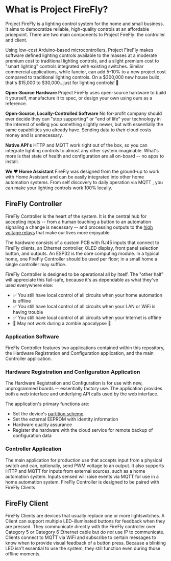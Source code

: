 # What is Project FireFly?

Project FireFly is a lighting control system for the home and small business.  It aims to democratize reliable, high-quality controls at an affordable pricepoint.  There are two main components to Project FireFly: the controller and client.

Using low-cost Arduino-based microcontrollers, Project FireFly makes software defined lighting controls available to the masses at a moderate premium cost to traditional lighting controls, and a slight premium cost to "smart lighting" controls integrated with existing switches.  Similar commercial applications, while fancier, can add 5-10% to a new project cost compared to traditional lighting controls.  On a $300,000 new house build, that's $15,000 to $30,000...just for lighting controls! 🤯

**Open-Source Hardware**
Project FireFly uses open-source hardware to build it yourself, manufacture it to spec, or design your own using ours as a reference.

**Open-Source, Locally-Controlled Software**
No for-profit company should ever decide they can "stop supporting" or "end of life" your technology in the interest of selling you something slightly newer, but with essentially the same capabilities you already have.  Sending data to _their_ cloud costs money and is unnecessary.

**Native API's**
HTTP and MQTT work right out of the box, so you can integrate lighting controls to almost any other system imaginable.  What's more is that state of health and configuration are all on-board -- no apps to install.

**We ❤️ Home Assistant**
FireFly was designed from the ground-up to work with Home Assistant and can be easily integrated into other home automation systems.  From self discovery <Badge type="warning" text="TODO" /> to daily operation via MQTT <Badge type="warning" text="TODO" />, you can make your lighting controls work 100% locally.

## FireFly Controller
FireFly Controller is the heart of the system.  It is the central hub for accepting inputs -- from a human touching a button to an automation signaling a change is necessary -- and processing outputs to the [high voltage relays](/hardware/relays) that make our lives more enjoyable.

The hardware consists of a custom PCB with RJ45 inputs that connect to FireFly clients, an Ethernet controller, OLED display, front panel selection button, and outputs.  An ESP32 is the core computing module.  In a typical home, one FireFly Controller should be used per floor; in a small home a single controller may suffice.

FireFly Controller is designed to be operational all by itself.  The "other half" will appreciate this fail-safe, because it's as dependable as what they've used everywhere else:
- ✅ You still have local control of all circuits when your home automation is offline
- ✅ You still have local control of all circuits when your LAN or WiFi is having trouble
- ✅ You still have local control of all circuits when your Internet is offline
- 🚫 May not work during a zombie apocalypse 🧟

### Application Software
FireFly Controller features two applications contained within this repository, the Hardware Registration and Configuration application, and the main Controller application.

### Hardware Registration and Configuration Application
The Hardware Registration and Configuration is for use with new, unprogrammed boards -- essentially factory use.  The application provides both a web interface and underlying API calls used by the web interface.

The application's primary functions are:
- Set the device's [partition scheme](ide_configuration#partitions)
- Set the external EEPROM with identity information
- Hardware quality assurance
- Register the hardware with the cloud service for remote backup of configuration data <Badge type="warning" text="TODO" />

### Controller Application
The main application for production use that accepts input from a physical switch and can, optionally, send PWM voltage to an output.  It also supports HTTP <Badge type="warning" text="TODO" /> and MQTT <Badge type="warning" text="TODO" /> for inputs from external sources, such as a home automation system.  Inputs sensed will raise events via MQTT for use in a home automation system.  FireFly Controller is designed to be paired with FireFly Clients.

## FireFly Client <Badge type="tip" text="Coming Soon" />
FireFly Clients are devices that usually replace one or more lightswitches.  A Client can support multiple LED-illuminated buttons for feedback when they are pressed.  They communicate directly with the FireFly controller over Category 5 or Category 6 Ethernet cable but _do not_ use IP to communicate.  Clients connect to MQTT via WiFi and subscribe to certain messages to know when to provide visual feedback of a button press.  Because a blinking LED isn't essential to use the system, they still function even during those offline moments.

